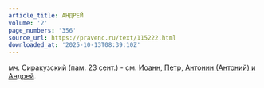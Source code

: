 ```yaml
---
article_title: АНДРЕЙ
volume: '2'
page_numbers: '356'
source_url: https://pravenc.ru/text/115222.html
downloaded_at: '2025-10-13T08:39:10Z'
---
```


мч. Сиракузский (пам. 23 сент.) - см. [Иоанн, Петр, Антонин (Антоний) и Андрей](<https://pravenc.ru/text/Иоанн  Петр  Антонин (Антоний) и Андрей.html>).
